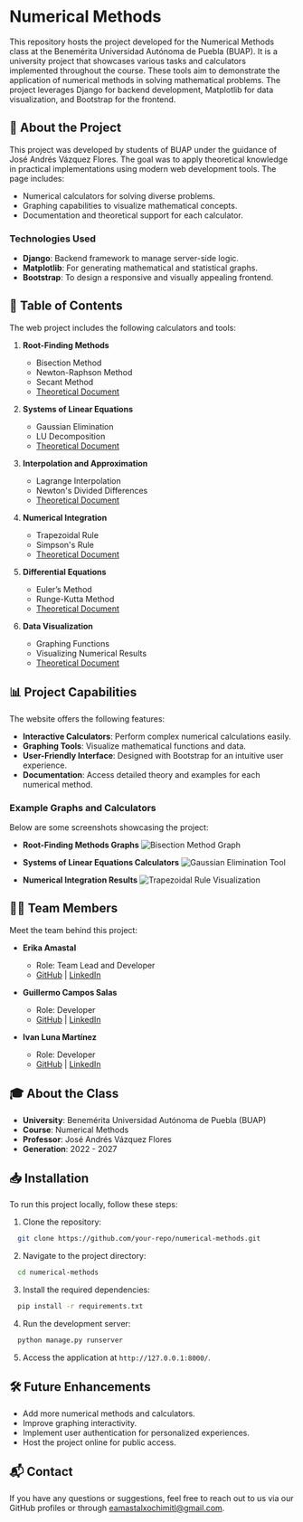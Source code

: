# Numerical Methods

This repository hosts the project developed for the Numerical Methods class at the Benemérita Universidad Autónoma de Puebla (BUAP). It is a university project that showcases various tasks and calculators implemented throughout the course. These tools aim to demonstrate the application of numerical methods in solving mathematical problems. The project leverages Django for backend development, Matplotlib for data visualization, and Bootstrap for the frontend.

## 🚀 About the Project
This project was developed by students of BUAP under the guidance of José Andrés Vázquez Flores. The goal was to apply theoretical knowledge in practical implementations using modern web development tools. The page includes:

- Numerical calculators for solving diverse problems.
- Graphing capabilities to visualize mathematical concepts.
- Documentation and theoretical support for each calculator.

### Technologies Used
- **Django**: Backend framework to manage server-side logic.
- **Matplotlib**: For generating mathematical and statistical graphs.
- **Bootstrap**: To design a responsive and visually appealing frontend.

## 📝 Table of Contents
The web project includes the following calculators and tools:

1. **Root-Finding Methods**
   - Bisection Method
   - Newton-Raphson Method
   - Secant Method
   - [Theoretical Document](#)

2. **Systems of Linear Equations**
   - Gaussian Elimination
   - LU Decomposition
   - [Theoretical Document](#)

3. **Interpolation and Approximation**
   - Lagrange Interpolation
   - Newton's Divided Differences
   - [Theoretical Document](#)

4. **Numerical Integration**
   - Trapezoidal Rule
   - Simpson's Rule
   - [Theoretical Document](#)

5. **Differential Equations**
   - Euler’s Method
   - Runge-Kutta Method
   - [Theoretical Document](#)

6. **Data Visualization**
   - Graphing Functions
   - Visualizing Numerical Results
   - [Theoretical Document](#)

## 📊 Project Capabilities
The website offers the following features:

- **Interactive Calculators**: Perform complex numerical calculations easily.
- **Graphing Tools**: Visualize mathematical functions and data.
- **User-Friendly Interface**: Designed with Bootstrap for an intuitive user experience.
- **Documentation**: Access detailed theory and examples for each numerical method.

### Example Graphs and Calculators
Below are some screenshots showcasing the project:

- **Root-Finding Methods Graphs**
  ![Bisection Method Graph](#)

- **Systems of Linear Equations Calculators**
  ![Gaussian Elimination Tool](#)

- **Numerical Integration Results**
  ![Trapezoidal Rule Visualization](#)

## 👩‍💻 Team Members
Meet the team behind this project:

- **Erika Amastal**
  - Role: Team Lead and Developer
  - [GitHub](https://github.com/erikaamastal) | [LinkedIn](https://www.linkedin.com/in/erikaamastal)

- **Guillermo Campos Salas**
  - Role: Developer
  - [GitHub](#) | [LinkedIn](#)

- **Ivan Luna Martínez**
  - Role: Developer
  - [GitHub](#) | [LinkedIn](#)

## 🎓 About the Class
- **University**: Benemérita Universidad Autónoma de Puebla (BUAP)
- **Course**: Numerical Methods
- **Professor**: José Andrés Vázquez Flores
- **Generation**: 2022 - 2027

## 📥 Installation
To run this project locally, follow these steps:

1. Clone the repository:
```bash
  git clone https://github.com/your-repo/numerical-methods.git
```

2. Navigate to the project directory:
```bash
  cd numerical-methods
```

3. Install the required dependencies:
```bash
  pip install -r requirements.txt
```

4. Run the development server:
```bash
  python manage.py runserver
```

5. Access the application at `http://127.0.0.1:8000/`.

## 🛠 Future Enhancements
- Add more numerical methods and calculators.
- Improve graphing interactivity.
- Implement user authentication for personalized experiences.
- Host the project online for public access.

## 📬 Contact
If you have any questions or suggestions, feel free to reach out to us via our GitHub profiles or through eamastalxochimitl@gmail.com.

